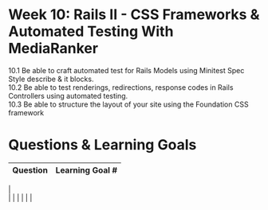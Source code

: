 # Week 10: Rails II - CSS Frameworks & Automated Testing With MediaRanker
10.1 Be able to craft automated test for Rails Models using Minitest Spec Style describe & it blocks.  
10.2 Be able to test renderings, redirections, response codes in Rails Controllers using automated testing.  
10.3 Be able to structure the layout of your site using the Foundation CSS framework  


# Questions & Learning Goals
| Question | Learning Goal #|
|:--------:|-------------------
|	
|         |   	 |
|	 	|	|	